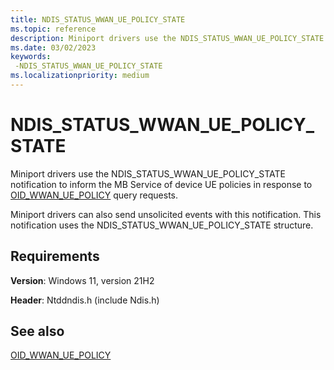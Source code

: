 ```yaml
---
title: NDIS_STATUS_WWAN_UE_POLICY_STATE
ms.topic: reference
description: Miniport drivers use the NDIS_STATUS_WWAN_UE_POLICY_STATE notification to inform the MB Service of device UE policies
ms.date: 03/02/2023
keywords: 
 -NDIS_STATUS_WWAN_UE_POLICY_STATE
ms.localizationpriority: medium
---
```


# NDIS_STATUS_WWAN_UE_POLICY_STATE

Miniport drivers use the NDIS_STATUS_WWAN_UE_POLICY_STATE notification to inform the MB Service of device UE policies in response to [OID_WWAN_UE_POLICY](oid-wwan-ue-policy.md) query requests.

Miniport drivers can also send unsolicited events with this notification. This notification uses the NDIS_STATUS_WWAN_UE_POLICY_STATE structure.

## Requirements

**Version**: Windows 11, version 21H2

**Header**: Ntddndis.h (include Ndis.h)

## See also

[OID_WWAN_UE_POLICY](oid-wwan-ue-policy.md)
